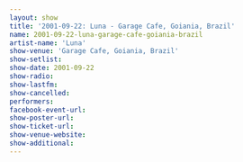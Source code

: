 ```yaml
---
layout: show
title: '2001-09-22: Luna - Garage Cafe, Goiania, Brazil'
name: 2001-09-22-luna-garage-cafe-goiania-brazil
artist-name: 'Luna'
show-venue: 'Garage Cafe, Goiania, Brazil'
show-setlist: 
show-date: 2001-09-22
show-radio: 
show-lastfm: 
show-cancelled: 
performers: 
facebook-event-url: 
show-poster-url: 
show-ticket-url: 
show-venue-website: 
show-additional: 
---
```


